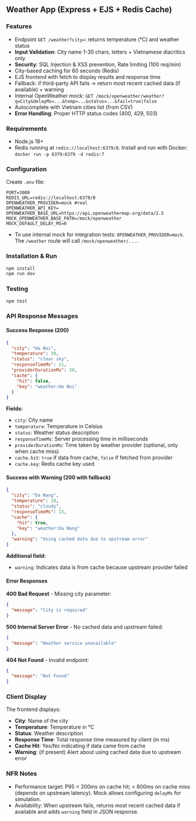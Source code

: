 ## Weather App (Express + EJS + Redis Cache)

### Features

- Endpoint `GET /weather?city=`: returns temperature (°C) and weather status
- **Input Validation**: City name 1-30 chars, letters + Vietnamese diacritics only
- **Security**: SQL Injection & XSS prevention, Rate limiting (100 req/min)
- City-based caching for 60 seconds (Redis)
- EJS frontend with fetch to display results and response time
- Fallback: if third-party API fails → return most recent cached data (if available) + warning
- Internal OpenWeather mock: `GET /mock/openweather/weather?q=City&delayMs=...&temp=...&status=...&fail=true|false`
- Autocomplete with Vietnam cities list (from CSV)
- **Error Handling**: Proper HTTP status codes (400, 429, 503)

### Requirements

- Node.js 18+
- Redis running at `redis://localhost:6379/0`. Install and run with Docker: `docker run -p 6379:6379 -d redis:7`

### Configuration

Create `.env` file:

```dotenv
PORT=3000
REDIS_URL=redis://localhost:6379/0
OPENWEATHER_PROVIDER=mock #real
OPENWEATHER_API_KEY=
OPENWEATHER_BASE_URL=https://api.openweathermap.org/data/2.5
MOCK_OPENWEATHER_BASE_PATH=/mock/openweather
MOCK_DEFAULT_DELAY_MS=0
```

- To use internal mock for integration tests: `OPENWEATHER_PROVIDER=mock`. The `/weather` route will call `/mock/openweather/...`.

### Installation & Run

```bash
npm install
npm run dev
```

### Testing

```bash
npm test
```

### API Response Messages

#### Success Response (200)

```json
{
  "city": "Ha Noi",
  "temperature": 30,
  "status": "clear sky",
  "responseTimeMs": 21,
  "providerDurationMs": 20,
  "cache": {
    "hit": false,
    "key": "weather:Ha Noi"
  }
}
```

**Fields:**

- `city`: City name
- `temperature`: Temperature in Celsius
- `status`: Weather status description
- `responseTimeMs`: Server processing time in milliseconds
- `providerDurationMs`: Time taken by weather provider (optional, only when cache miss)
- `cache.hit`: `true` if data from cache, `false` if fetched from provider
- `cache.key`: Redis cache key used

#### Success with Warning (200 with fallback)

```json
{
  "city": "Da Nang",
  "temperature": 28,
  "status": "cloudy",
  "responseTimeMs": 15,
  "cache": {
    "hit": true,
    "key": "weather:Da Nang"
  },
  "warning": "Using cached data due to upstream error"
}
```

**Additional field:**

- `warning`: Indicates data is from cache because upstream provider failed

#### Error Responses

**400 Bad Request** - Missing city parameter:

```json
{
  "message": "City is required"
}
```

**500 Internal Server Error** - No cached data and upstream failed:

```json
{
  "message": "Weather service unavailable"
}
```

**404 Not Found** - Invalid endpoint:

```json
{
  "message": "Not Found"
}
```

### Client Display

The frontend displays:

- **City**: Name of the city
- **Temperature**: Temperature in °C
- **Status**: Weather description
- **Response Time**: Total response time measured by client (in ms)
- **Cache Hit**: Yes/No indicating if data came from cache
- **Warning**: (if present) Alert about using cached data due to upstream error

### NFR Notes

- Performance target: P95 < 200ms on cache hit; < 800ms on cache miss (depends on upstream latency). Mock allows configuring `delayMs` for simulation.
- Availability: When upstream fails, returns most recent cached data if available and adds `warning` field in JSON response.
